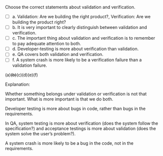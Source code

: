 <panel header=":lock::key: statements about validation and verification.">
<question>

Choose the correct statements about validation and verification.

- [ ] a. Validation: Are we building the right product?, Verification: Are we building the product right?
- [ ] b. It is very important to clearly distinguish between validation and verification.
- [ ] c. The important thing about validation and verification is to remember to pay adequate attention to both.
- [ ] d. Developer-testing is more about verification than validation.
- [ ] e. QA covers both validation and verification.
- [ ] f. A system crash is more likely to be a verification failure than a validation failure.

<div slot="answer">

(a)~~(b)~~(c)(d)(e)(f)

Explanation:

Whether something belongs under validation or verification is not that important. What is more important is that we do both.

Developer testing is more about bugs in code, rather than bugs in the requirements.

In QA, system testing is more about verification (does the system follow the specification?) and acceptance testings is more about validation (does the system solve the user’s problem?).

A system crash is more likely to be a bug in the code, not in the requirements.

</div>
</question>
</panel>
